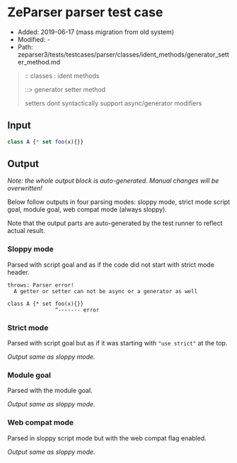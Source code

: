 # ZeParser parser test case

- Added: 2019-06-17 (mass migration from old system)
- Modified: -
- Path: zeparser3/tests/testcases/parser/classes/ident_methods/generator_setter_method.md

> :: classes : ident methods
>
> ::> generator setter method
>
> setters dont syntactically support async/generator modifiers

## Input

`````js
class A {* set foo(x){}}
`````

## Output

_Note: the whole output block is auto-generated. Manual changes will be overwritten!_

Below follow outputs in four parsing modes: sloppy mode, strict mode script goal, module goal, web compat mode (always sloppy).

Note that the output parts are auto-generated by the test runner to reflect actual result.

### Sloppy mode

Parsed with script goal and as if the code did not start with strict mode header.

`````
throws: Parser error!
  A getter or setter can not be async or a generator as well

class A {* set foo(x){}}
               ^------- error
`````

### Strict mode

Parsed with script goal but as if it was starting with `"use strict"` at the top.

_Output same as sloppy mode._

### Module goal

Parsed with the module goal.

_Output same as sloppy mode._

### Web compat mode

Parsed in sloppy script mode but with the web compat flag enabled.

_Output same as sloppy mode._
